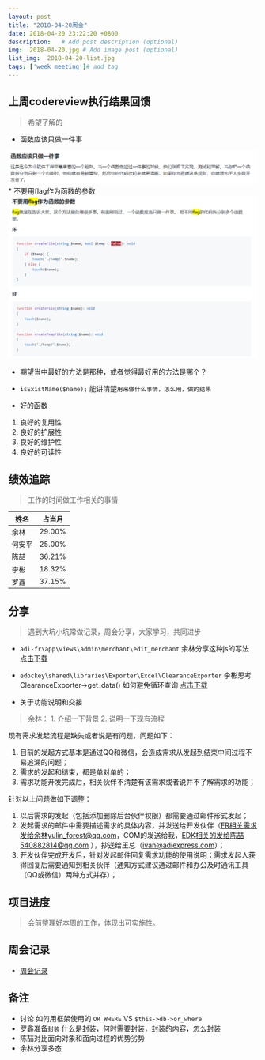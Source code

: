 ```yaml
---
layout: post
title: "2018-04-20周会"
date: 2018-04-20 23:22:20 +0800
description:   # Add post description (optional)
img:  2018-04-20.jpg # Add image post (optional)
list_img:  2018-04-20-list.jpg
tags: ['week meeting']# add tag
---
```

## 上周codereview执行结果回馈
> 希望了解的

* 函数应该只做一件事
<img src="../assets/attchment/2018-04-20/do_one_thing_do_well.png" alt="function" />
* 不要用flag作为函数的参数
<img src="../assets/attchment/2018-04-20/function_no_flag.png" alt="function" />

* 期望当中最好的方法是那种，或者觉得最好用的方法是哪个？
 * `isExistName($name);` 能讲清楚`用来做什么事情，怎么用，做的结果`

* 好的函数
 1. 良好的复用性
 2. 良好的扩展性
 3. 良好的维护性
 4. 良好的可读性


## 绩效追踪
> 工作的时间做工作相关的事情

 |  姓名  | 占当月 |
 |--------|------|
 | 余林   |29.00%|
 | 何安平 |25.00%|
 | 陈喆   |36.21%|
 | 李彬   |18.32%|
 | 罗鑫   |37.15%|

## 分享
> 遇到大坑小坑常做记录，周会分享，大家学习，共同进步

* `adi-fr\app\views\admin\merchant\edit_merchant` 余林分享这种js的写法
<a href="../assets/attchment/2018-04-30/yl_share.docx" >点击下载</a>

* `edockey\shared\libraries\Exporter\Excel\ClearanceExporter` 李彬思考 ClearanceExporter->get_data() 如何避免循环查询
<a href="../assets/attchment/2018-04-30/lb_share.docx" >点击下载</a>

* 关于功能说明和交接

> 余林： 1. 介绍一下背景
        2. 说明一下现有流程
>
现有需求发起流程是缺失或者说是有问题，问题如下：
 1. 目前的发起方式基本是通过QQ和微信，会造成需求从发起到结束中间过程不易追溯的问题；
 2. 需求的发起和结束，都是单对单的；
 3. 需求功能开发完成后，相关伙伴不清楚有该需求或者说并不了解需求的功能；

>
针对以上问题做如下调整：
 1. 以后需求的发起（包括添加删除后台伙伴权限）都需要通过邮件形式发起；
 2. 发起需求的邮件中需要描述需求的具体内容，并发送给开发伙伴（FR相关需求发给余林yulin_forest@qq.com，COM的发送给我，EDK相关的发给陈喆540882814@qq.com ），抄送给王总（ivan@adiexpress.com）；
 3. 开发伙伴完成开发后，针对发起邮件回复需求功能的使用说明；需求发起人获得回复后需要通知到相关伙伴（通知方式建议通过邮件和办公及时通讯工具（QQ或微信）两种方式并存）；


## 项目进度
> 会前整理好本周的工作，体现出可实施性。


## 周会记录
* <a href="../assets/attchment/2018-04-20/mk_content.docx" download="周会记录.docx">周会记录</a>


## 备注
* 讨论 如何用框架使用的 `OR WHERE` VS `$this->db->or_where`
* 罗鑫准备`封装` 什么是封装，何时需要封装，封装的内容，怎么封装
* 陈喆对比面向对象和面向过程的优势劣势
* 余林分享多态



